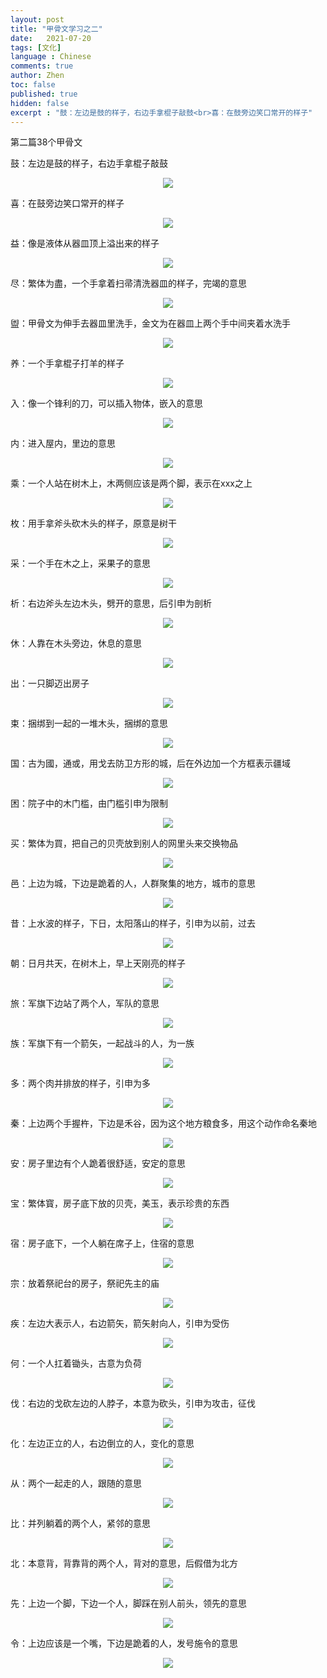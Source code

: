 ```yaml
---
layout: post
title: "甲骨文学习之二"
date:   2021-07-20
tags: [文化]
language : Chinese
comments: true
author: Zhen
toc: false
published: true
hidden: false
excerpt : "鼓：左边是鼓的样子，右边手拿棍子敲鼓<br>喜：在鼓旁边笑口常开的样子"
---
```

第二篇38个甲骨文

鼓：左边是鼓的样子，右边手拿棍子敲鼓
<p align="center"> <img src="{{ site.imageurl }}/甲骨文学习41.png"> </p> 
喜：在鼓旁边笑口常开的样子
<p align="center"> <img src="{{ site.imageurl }}/甲骨文学习42.png"> </p> 
益：像是液体从器皿顶上溢出来的样子
<p align="center"> <img src="{{ site.imageurl }}/甲骨文学习43.png"> </p> 
尽：繁体为盡，一个手拿着扫帚清洗器皿的样子，完竭的意思
<p align="center"> <img src="{{ site.imageurl }}/甲骨文学习44.png"> </p> 
盥：甲骨文为伸手去器皿里洗手，金文为在器皿上两个手中间夹着水洗手
<p align="center"> <img src="{{ site.imageurl }}/甲骨文学习45.png"> </p> 
养：一个手拿棍子打羊的样子
<p align="center"> <img src="{{ site.imageurl }}/甲骨文学习46.png"> </p> 
入：像一个锋利的刀，可以插入物体，嵌入的意思
<p align="center"> <img src="{{ site.imageurl }}/甲骨文学习47.png"> </p> 
内：进入屋内，里边的意思
<p align="center"> <img src="{{ site.imageurl }}/甲骨文学习48.png"> </p> 
乘：一个人站在树木上，木两侧应该是两个脚，表示在xxx之上
<p align="center"> <img src="{{ site.imageurl }}/甲骨文学习49.png"> </p> 
枚：用手拿斧头砍木头的样子，原意是树干
<p align="center"> <img src="{{ site.imageurl }}/甲骨文学习50.png"> </p> 
采：一个手在木之上，采果子的意思
<p align="center"> <img src="{{ site.imageurl }}/甲骨文学习51.png"> </p> 
析：右边斧头左边木头，劈开的意思，后引申为剖析
<p align="center"> <img src="{{ site.imageurl }}/甲骨文学习52.png"> </p> 
休：人靠在木头旁边，休息的意思
<p align="center"> <img src="{{ site.imageurl }}/甲骨文学习53.png"> </p> 
出：一只脚迈出房子
<p align="center"> <img src="{{ site.imageurl }}/甲骨文学习54.png"> </p> 
束：捆绑到一起的一堆木头，捆绑的意思
<p align="center"> <img src="{{ site.imageurl }}/甲骨文学习55.png"> </p> 
国：古为國，通或，用戈去防卫方形的城，后在外边加一个方框表示疆域
<p align="center"> <img src="{{ site.imageurl }}/甲骨文学习56.png"> </p> 
困：院子中的木门槛，由门槛引申为限制
<p align="center"> <img src="{{ site.imageurl }}/甲骨文学习57.png"> </p> 
买：繁体为買，把自己的贝壳放到别人的网里头来交换物品
<p align="center"> <img src="{{ site.imageurl }}/甲骨文学习58.png"> </p> 
邑：上边为城，下边是跪着的人，人群聚集的地方，城市的意思
<p align="center"> <img src="{{ site.imageurl }}/甲骨文学习59.png"> </p> 
昔：上水波的样子，下日，太阳落山的样子，引申为以前，过去
<p align="center"> <img src="{{ site.imageurl }}/甲骨文学习60.png"> </p> 
朝：日月共天，在树木上，早上天刚亮的样子
<p align="center"> <img src="{{ site.imageurl }}/甲骨文学习61.png"> </p> 
旅：军旗下边站了两个人，军队的意思
<p align="center"> <img src="{{ site.imageurl }}/甲骨文学习62.png"> </p> 
族：军旗下有一个箭矢，一起战斗的人，为一族
<p align="center"> <img src="{{ site.imageurl }}/甲骨文学习63.png"> </p> 
多：两个肉并排放的样子，引申为多
<p align="center"> <img src="{{ site.imageurl }}/甲骨文学习64.png"> </p> 
秦：上边两个手握杵，下边是禾谷，因为这个地方粮食多，用这个动作命名秦地
<p align="center"> <img src="{{ site.imageurl }}/甲骨文学习65.png"> </p> 
安：房子里边有个人跪着很舒适，安定的意思
<p align="center"> <img src="{{ site.imageurl }}/甲骨文学习66.png"> </p> 
宝：繁体寳，房子底下放的贝壳，美玉，表示珍贵的东西
<p align="center"> <img src="{{ site.imageurl }}/甲骨文学习67.png"> </p> 
宿：房子底下，一个人躺在席子上，住宿的意思
<p align="center"> <img src="{{ site.imageurl }}/甲骨文学习68.png"> </p> 
宗：放着祭祀台的房子，祭祀先主的庙
<p align="center"> <img src="{{ site.imageurl }}/甲骨文学习69.png"> </p> 
疾：左边大表示人，右边箭矢，箭矢射向人，引申为受伤
<p align="center"> <img src="{{ site.imageurl }}/甲骨文学习70.png"> </p> 
何：一个人扛着锄头，古意为负荷
<p align="center"> <img src="{{ site.imageurl }}/甲骨文学习71.png"> </p> 
伐：右边的戈砍左边的人脖子，本意为砍头，引申为攻击，征伐
<p align="center"> <img src="{{ site.imageurl }}/甲骨文学习72.png"> </p> 
化：左边正立的人，右边倒立的人，变化的意思
<p align="center"> <img src="{{ site.imageurl }}/甲骨文学习73.png"> </p> 
从：两个一起走的人，跟随的意思
<p align="center"> <img src="{{ site.imageurl }}/甲骨文学习74.png"> </p> 
比：并列躺着的两个人，紧邻的意思
<p align="center"> <img src="{{ site.imageurl }}/甲骨文学习75.png"> </p> 
北：本意背，背靠背的两个人，背对的意思，后假借为北方
<p align="center"> <img src="{{ site.imageurl }}/甲骨文学习76.png"> </p> 
先：上边一个脚，下边一个人，脚踩在别人前头，领先的意思
<p align="center"> <img src="{{ site.imageurl }}/甲骨文学习77.png"> </p> 
令：上边应该是一个嘴，下边是跪着的人，发号施令的意思
<p align="center"> <img src="{{ site.imageurl }}/甲骨文学习78.png"> </p> 









<!--stackedit_data:
eyJoaXN0b3J5IjpbMzc5MTg2Njg1XX0=
-->